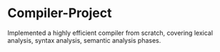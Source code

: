 # Compiler-Project
Implemented a highly efficient compiler from scratch, covering lexical analysis, syntax analysis, semantic analysis phases.
